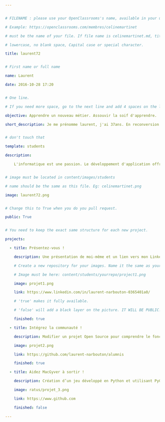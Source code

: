 ```yaml
---


# FILENAME : please use your OpenClassrooms's name, available in your url.

# Example: https://openclassrooms.com/membres/celinemartinet

# must be the name of your file. If file name is celinemartinet.md, title is celinemartinet.

# lowercase, no blank space, Capital case or special character.

title: laurent72


# First name or full name

name: Laurent

date: 2016-10-28 17:20


# One line.

# If you need more space, go to the next line and add 4 spaces on the left, as in 'description'.

objective: Apprendre un nouveau métier. Assouvir la soif d'apprendre.

short_description: Je me prénomme laurent, j'ai 37ans. En reconversion professionnelle.


# don't touch that

template: students

description:

    L'informatique est une passion. Le développement d'application offre un emploi logique, intéressant, en perpetuelle évolution.


# image must be located in content/images/students

# name should be the same as this file. Eg: celinemartinet.png

image: laurent72.png


# Change this to True when you do you pull request.

public: True


# You need to keep the exact same structure for each new project.

projects:

  - title: Présentez-vous !

    description: Une présentation de moi-même et un lien vers mon LinkedIn.

    # Create a new repository for your images. Name it the same as your nickname and profile picture.

    # Image must be here: content/students/yourrepo/project1.png

    image: projet1.png

    link: https://www.linkedin.com/in/laurent-narbouton-0365401a0/

    # 'true' makes it fully available.

    # 'false' will add a black layer on the picture. IT WILL BE PUBLIC!

    finished: true

  - title: Intégrez la communauté !

    description: Modifier un projet Open Source pour comprendre le fonctionnement de Git, de Github et des pull requests. 

    image: projet2.png

    link: https://github.com/laurent-narbouton/alumnis

    finished: true

  - title: Aidez MacGyver à sortir !

    description: Création d’un jeu développé en Python et utilisant PyGame.

    image: ratus/projet_3.png

    link: https://www.github.com

    finished: false

---
```


